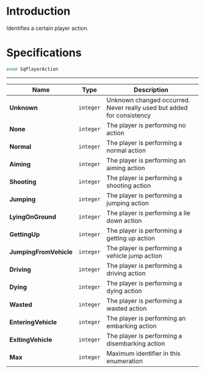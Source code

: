 # Introduction

Identifies a certain player action.

# Specifications

```D
enum SqPlayerAction
```

----

| Name | Type | Description |
|---|---|---|
| **Unknown** | `integer` | Unknown changed occurred. Never really used but added for consistency |
| **None** | `integer` | The player is performing no action |
| **Normal** | `integer` | The player is performing a normal action |
| **Aiming** | `integer` | The player is performing an aiming action |
| **Shooting** | `integer` | The player is performing a shooting action |
| **Jumping** | `integer` | The player is performing a jumping action |
| **LyingOnGround** | `integer` | The player is performing a lie down action |
| **GettingUp** | `integer` | The player is performing a getting up action |
| **JumpingFromVehicle** | `integer` | The player is performing a vehicle jump action |
| **Driving** | `integer` | The player is performing a driving action |
| **Dying** | `integer` | The player is performing a dying action |
| **Wasted** | `integer` | The player is performing a wasted action |
| **EnteringVehicle** | `integer` | The player is performing an embarking action |
| **ExitingVehicle** | `integer` | The player is performing a disembarking action |
| **Max** | `integer` | Maximum identifier in this enumeration |
